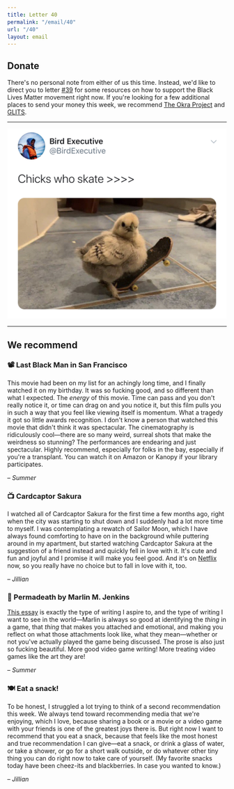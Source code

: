 ```yaml
---
title: Letter 40
permalink: "/email/40"
url: "/40"
layout: email
---
```


## Donate

There's no personal note from either of us this time. Instead, we'd like to direct you to letter [#39](/39) for some resources on how to support the Black Lives Matter movement right now. If you're looking for a few additional places to send your money this week, we recommend [The Okra Project](https://www.theokraproject.com) and [GLITS](https://www.glitsinc.org).

<hr>

<a href="https://twitter.com/birdexecutive/status/1272612962809851904?s=12">
  <img src="/assets/images/tweets/40.jpeg" class="tweet">
</a>

<hr>

## We recommend

### 📽️ Last Black Man in San Francisco

This movie had been on my list for an achingly long time, and I finally watched it on my birthday. It was so fucking good, and so different than what I expected. The *energy* of this movie. Time can pass and you don't really notice it, or time can drag on and you notice it, but this film pulls you in such a way that you feel like viewing itself is momentum. What a tragedy it got so little awards recognition. I don't know a person that watched this movie that didn't think it was spectacular. The cinematography is ridiculously cool—there are so many weird, surreal shots that make the weirdness so stunning? The performances are endearing and just spectacular. Highly recommend, especially for folks in the bay, especially if you're a transplant. You can watch it on Amazon or Kanopy if your library participates.

– *Summer*

### 📺 Cardcaptor Sakura

I watched all of Cardcaptor Sakura for the first time a few months ago, right when the city was starting to shut down and I suddenly had a lot more time to myself. I was contemplating a rewatch of Sailor Moon, which I have always found comforting to have on in the background while puttering around in my apartment, but started watching Cardcaptor Sakura at the suggestion of a friend instead and quickly fell in love with it. It's cute and fun and joyful and I promise it will make you feel good. And it's on [Netflix](https://www.netflix.com/title/70309056?trackId=200257858) now, so you really have no choice but to fall in love with it, too.

– *Jillian*

### 🔗 Permadeath by Marlin M. Jenkins

[This essay](https://therumpus.net/2020/06/permadeath/) is exactly the type of writing I aspire to, and the type of writing I want to see in the world—Marlin is always so good at identifying the *thing* in a game, that *thing* that makes you attached and emotional, and making you reflect on what those attachments look like, what they mean—whether or not you've actually played the game being discussed. The prose is also just so fucking beautiful. More good video game writing! More treating video games like the art they are!

– *Summer*

### 🍽️ Eat a snack!

To be honest, I struggled a lot trying to think of a second recommendation this week. We always tend toward recommending media that we're enjoying, which I love, because sharing a book or a movie or a video game with your friends is one of the greatest joys there is. But right now I want to recommend that you eat a snack, because that feels like the most honest and true recommendation I can give—eat a snack, or drink a glass of water, or take a shower, or go for a short walk outside, or do whatever other tiny thing you can do right now to take care of yourself. (My favorite snacks today have been cheez-its and blackberries. In case you wanted to know.)

– *Jillian*
